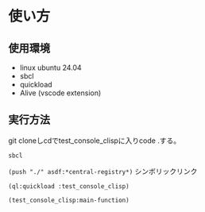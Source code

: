 # 使い方

## 使用環境
- linux ubuntu 24.04
- sbcl
- quickload
- Alive (vscode extension)

## 実行方法

git cloneしcdでtest_console_clispに入りcode .する。

```sbcl```

```(push "./" asdf:*central-registry*)``` シンボリックリンク

```(ql:quickload :test_console_clisp)```

```(test_console_clisp:main-function)```